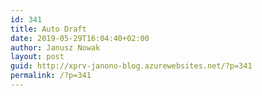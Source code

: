 ```yaml
---
id: 341
title: Auto Draft
date: 2019-05-29T16:04:40+02:00
author: Janusz Nowak
layout: post
guid: http://xprv-janono-blog.azurewebsites.net/?p=341
permalink: /?p=341
---
```

